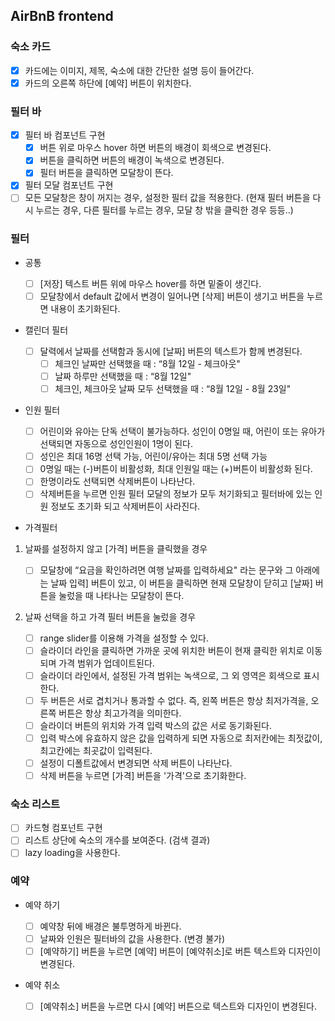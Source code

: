 ## AirBnB frontend

### 숙소 카드

-   [x] 카드에는 이미지, 제목, 숙소에 대한 간단한 설명 등이 들어간다.
-   [x] 카드의 오른쪽 하단에 [예약] 버튼이 위치한다.

### 필터 바

-   [x] 필터 바 컴포넌트 구현
    -   [x] 버튼 위로 마우스 hover 하면 버튼의 배경이 회색으로 변경된다.
    -   [x] 버튼을 클릭하면 버튼의 배경이 녹색으로 변경된다.
    -   [x] 필터 버튼을 클릭하면 모달창이 뜬다.
-   [x] 필터 모달 컴포넌트 구현
-   [ ] 모든 모달창은 창이 꺼지는 경우, 설정한 필터 값을 적용한다. (현재 필터 버튼을 다시 누르는 경우, 다른 필터를 누르는 경우, 모달 창 밖을 클릭한 경우 등등..)

### 필터

-   공통

    -   [ ] [저장] 텍스트 버튼 위에 마우스 hover를 하면 밑줄이 생긴다.
    -   [ ] 모달창에서 default 값에서 변경이 일어나면 [삭제] 버튼이 생기고 버튼을 누르면 내용이 초기화된다.

-   캘린더 필터

    -   [ ] 달력에서 날짜를 선택함과 동시에 [날짜] 버튼의 텍스트가 함께 변경된다.
        -   [ ] 체크인 날짜만 선택했을 때 : “8월 12일 - 체크아웃"
        -   [ ] 날짜 하루만 선택했을 때 : “8월 12일"
        -   [ ] 체크인, 체크아웃 날짜 모두 선택했을 때 : “8월 12일 - 8월 23일"

-   인원 필터
    -   [ ] 어린이와 유아는 단독 선택이 불가능하다. 성인이 0명일 때, 어린이 또는 유아가 선택되면 자동으로 성인인원이 1명이 된다.
    -   [ ] 성인은 최대 16명 선택 가능, 어린이/유아는 최대 5명 선택 가능
    -   [ ] 0명일 때는 (-)버튼이 비활성화, 최대 인원일 때는 (+)버튼이 비활성화 된다.
    -   [ ] 한명이라도 선택되면 삭제버튼이 나타난다.
    -   [ ] 삭제버튼을 누르면 인원 필터 모달의 정보가 모두 처기화되고 필터바에 있는 인원 정보도 초기화 되고 삭제버튼이 사라진다.

*   가격필터

1. 날짜를 설정하지 않고 [가격] 버튼을 클릭했을 경우

    - [ ] 모달창에 “요금을 확인하려면 여행 날짜를 입력하세요" 라는 문구와 그 아래에는 날짜 입력] 버튼이 있고, 이 버튼을 클릭하면 현재 모달창이 닫히고 [날짜] 버튼을 눌렀을 때 나타나는 모달창이 뜬다.

2. 날짜 선택을 하고 가격 필터 버튼을 눌렀을 경우
    - [ ] range slider를 이용해 가격을 설정할 수 있다.
    - [ ] 슬라이더 라인을 클릭하면 가까운 곳에 위치한 버튼이 현재 클릭한 위치로 이동되며 가격 범위가 업데이트된다.
    - [ ] 슬라이더 라인에서, 설정된 가격 범위는 녹색으로, 그 외 영역은 회색으로 표시한다.
    - [ ] 두 버튼은 서로 겹치거나 통과할 수 없다. 즉, 왼쪽 버튼은 항상 최저가격을, 오른쪽 버튼은 항상 최고가격을 의미한다.
    - [ ] 슬라이더 버튼의 위치와 가격 입력 박스의 값은 서로 동기화된다.
    - [ ] 입력 박스에 유효하지 않은 값을 입력하게 되면 자동으로 최저칸에는 최젓값이, 최고칸에는 최곳값이 입력된다.
    - [ ] 설정이 디폴트값에서 변경되면 삭제 버튼이 나타난다.
    - [ ] 삭제 버튼을 누르면 [가격] 버튼을 '가격'으로 초기화한다.

### 숙소 리스트

-   [ ] 카드형 컴포넌트 구현
-   [ ] 리스트 상단에 숙소의 개수를 보여준다. (검색 결과)
-   [ ] lazy loading을 사용한다.

### 예약

-   예약 하기

    -   [ ] 예약창 뒤에 배경은 불투명하게 바뀐다.
    -   [ ] 날짜와 인원은 필터바의 값을 사용한다. (변경 불가)
    -   [ ] [예약하기] 버튼을 누르면 [예약] 버튼이 [예약취소]로 버튼 텍스트와 디자인이 변경된다.

-   예약 취소
    -   [ ] [예약취소] 버튼을 누르면 다시 [예약] 버튼으로 텍스트와 디자인이 변경된다.
